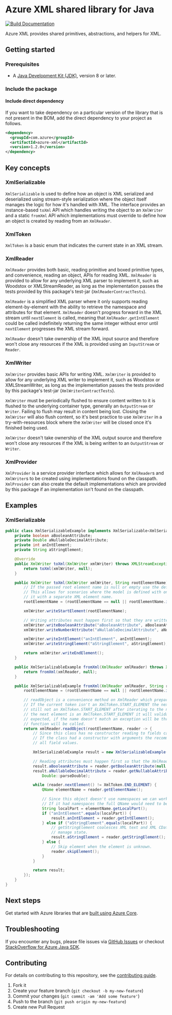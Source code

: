 # Azure XML shared library for Java

[![Build Documentation](https://img.shields.io/badge/documentation-published-blue.svg)](https://azure.github.io/azure-sdk-for-java)

Azure XML provides shared primitives, abstractions, and helpers for XML.

## Getting started

### Prerequisites

- A [Java Development Kit (JDK)][jdk_link], version 8 or later.

### Include the package

#### Include direct dependency

If you want to take dependency on a particular version of the library that is not present in the BOM,
add the direct dependency to your project as follows.

[//]: # ({x-version-update-start;com.azure:azure-xml;current})
```xml
<dependency>
  <groupId>com.azure</groupId>
  <artifactId>azure-xml</artifactId>
  <version>1.2.0</version>
</dependency>
```
[//]: # ({x-version-update-end})

## Key concepts

### XmlSerializable

`XmlSerializable` is used to define how an object is XML serialized and deserialized using stream-style serialization
where the object itself manages the logic for how it's handled with XML. The interface provides an instance-based
`toXml` API which handles writing the object to an `XmlWriter` and a static `fromXml` API which implementations must
override to define how an object is created by reading from an `XmlReader`.

### XmlToken

`XmlToken` is a basic enum that indicates the current state in an XML stream.

### XmlReader

`XmlReader` provides both basic, reading primitive and boxed primitive types, and convenience, reading an object, APIs
for reading XML. `XmlReader` is provided to allow for any underlying XML parser to implement it, such as Woodstox or
XMLStreamReader, as long as the implementation passes the tests provided by this package's test-jar 
(`XmlReaderContractTests`).

`XmlReader` is a simplified XML parser where it only supports reading element-by-element with the ability to retrieve
the namespace and attributes for that element. `XmlReader` doesn't progress forward in the XML stream until 
`nextElement` is called, meaning that `XmlReader.getIntElement` could be called indefinitely returning the same integer
without error until `nextElement` progresses the XML stream forward.

`XmlReader` doesn't take ownership of the XML input source and therefore won't close any resources if the XML is
provided using an `InputStream` or `Reader`.

### XmlWriter

`XmlWriter` provides basic APIs for writing XML. `XmlWriter` is provided to allow for any underlying XML writer to
implement it, such as Woodstox or XMLStreamWriter, as long as the implementation passes the tests provided by this
package's test-jar (`XmlWriterContractTests`).

`XmlWriter` must be periodically flushed to ensure content written to it is flushed to the underlying container type,
generally an `OutputStream` or `Writer`. Failing to flush may result in content being lost. Closing the `XmlWriter` will
also flush content, so it's best practice to use `XmlWriter` in a try-with-resources block where the `XmlWriter` will
be closed once it's finished being used.

`XmlWriter` doesn't take ownership of the XML output source and therefore won't close any resources if the XML is being
written to an `OutputStream` or `Writer`.

### XmlProvider

`XmlProvider` is a service provider interface which allows for `XmlReader`s and `XmlWriter`s to be created using
implementations found on the classpath. `XmlProvider` can also create the default implementations which are provided by
this package if an implementation isn't found on the classpath.

## Examples

### XmlSerializable

```java xmlserializablesample-basic
public class XmlSerializableExample implements XmlSerializable<XmlSerializableExample> {
    private boolean aBooleanAttribute;
    private Double aNullableDecimalAttribute;
    private int anIntElement;
    private String aStringElement;

    @Override
    public XmlWriter toXml(XmlWriter xmlWriter) throws XMLStreamException {
        return toXml(xmlWriter, null);
    }

    public XmlWriter toXml(XmlWriter xmlWriter, String rootElementName) throws XMLStreamException {
        // If the passed root element name is null or empty use the default root element name.
        // This allows for scenarios where the model is defined with one XML root element name but other models use
        // it with a separate XML element name.
        rootElementName = (rootElementName == null || rootElementName.isEmpty()) ? "example" : rootElementName;

        xmlWriter.writeStartElement(rootElementName);

        // Writing attributes must happen first so that they are written to the object start element.
        xmlWriter.writeBooleanAttribute("aBooleanAttribute", aBooleanAttribute);
        xmlWriter.writeNumberAttribute("aNullableDecimalAttribute", aNullableDecimalAttribute);

        xmlWriter.writeIntElement("anIntElement", anIntElement);
        xmlWriter.writeStringElement("aStringElement", aStringElement);

        return xmlWriter.writeEndElement();
    }

    public XmlSerializableExample fromXml(XmlReader xmlReader) throws XMLStreamException {
        return fromXml(xmlReader, null);
    }

    public XmlSerializableExample fromXml(XmlReader xmlReader, String rootElementName) throws XMLStreamException {
        rootElementName = (rootElementName == null || rootElementName.isEmpty()) ? "example" : rootElementName;

        // readObject is a convenience method on XmlReader which prepares the XML for being read as an object.
        // If the current token isn't an XmlToken.START_ELEMENT the next token element will be iterated to, if it's
        // still not an XmlToken.START_ELEMENT after iterating to the next element an exception will be thrown. If
        // the next element is an XmlToken.START_ELEMENT it will validate that the XML element matches the name
        // expected, if the name doesn't match an exception will be thrown. If the element name matches the reader
        // function will be called.
        return xmlReader.readObject(rootElementName, reader -> {
            // Since this class has no constructor reading to fields can be done inline.
            // If the class had a constructor with arguments the recommendation is using local variables to track
            // all field values.

            XmlSerializableExample result = new XmlSerializableExample();

            // Reading attributes must happen first so that the XmlReader is looking at the object start element.
            result.aBooleanAttribute = reader.getBooleanAttribute(null, "aBooleanAttribute");
            result.aNullableDecimalAttribute = reader.getNullableAttribute(null, "aNullableDecimalAttribute",
                Double::parseDouble);

            while (reader.nextElement() != XmlToken.END_ELEMENT) {
                QName elementName = reader.getElementName();

                // Since this object doesn't use namespaces we can work with the local part directly.
                // If it had namespaces the full QName would need to be inspected.
                String localPart = elementName.getLocalPart();
                if ("anIntElement".equals(localPart)) {
                    result.anIntElement = reader.getIntElement();
                } else if ("aStringElement".equals(localPart)) {
                    // getStringElement coalesces XML text and XML CData into a single string without needing to
                    // manage state.
                    result.aStringElement = reader.getStringElement();
                } else {
                    // Skip element when the element is unknown.
                    reader.skipElement();
                }
            }

            return result;
        });
    }
}
```

## Next steps

Get started with Azure libraries that are [built using Azure Core](https://azure.github.io/azure-sdk/releases/latest/#java).

## Troubleshooting

If you encounter any bugs, please file issues via [GitHub Issues](https://github.com/Azure/azure-sdk-for-java/issues/new/choose)
or checkout [StackOverflow for Azure Java SDK](https://stackoverflow.com/questions/tagged/azure-java-sdk).

## Contributing

For details on contributing to this repository, see the [contributing guide](https://github.com/Azure/azure-sdk-for-java/blob/main/CONTRIBUTING.md).

1. Fork it
2. Create your feature branch (`git checkout -b my-new-feature`)
3. Commit your changes (`git commit -am 'Add some feature'`)
4. Push to the branch (`git push origin my-new-feature`)
5. Create new Pull Request

<!-- links -->
[jdk_link]: https://learn.microsoft.com/java/azure/jdk/?view=azure-java-stable


